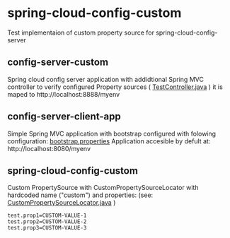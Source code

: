 # spring-cloud-config-custom
Test implementaion of custom property source for spring-cloud-config-server
## config-server-custom
Spring cloud config server application with addidtional Spring MVC controller to verify configured Property sources ( [TestController.java](https://github.com/mombip/spring-cloud-config-custom/blob/master/config-server-custom/src/main/java/com/test/server/TestController.java) ) it is maped to http://localhost:8888/myenv

## config-server-client-app
Simple Spring MVC application with bootstrap configured with folowing configuration: [bootstrap.properties](https://github.com/mombip/spring-cloud-config-custom/blob/master/config-server-client-app/src/main/resources/bootstrap.properties)
Application accesible by defult at: http://localhost:8080/myenv

## spring-cloud-config-custom
Custom PropertySource with CustomPropertySourceLocator with hardcoded name ("custom") and properties:
(see: [CustomPropertySourceLocator.java](https://github.com/mombip/spring-cloud-config-custom/blob/master/spring-cloud-config-custom/src/main/java/com/test/cloud/config/custom/CustomPropertySourceLocator.java) )
```
test.prop1=CUSTOM-VALUE-1
test.prop2=CUSTOM-VALUE-2
test.prop3=CUSTOM-VALUE-3
```


